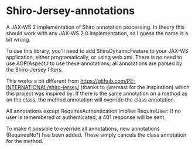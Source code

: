 Shiro-Jersey-annotations
=========================

A JAX-WS 2 implementation of Shiro annotation processing. In theory this should work with any JAX-WS 2.0 implementation, so I guess the name is a bit wrong.

To use this library, you'll need to add ShiroDynamicFeature to your JAX-WS application, either programatically, or using web.xml. There is no need to use AOP/AspectJ to use these annotations, all annotations are parsed by the Shiro-Jersey filters.

This works a bit different from https://github.com/PE-INTERNATIONAL/shiro-jersey/ (thanks to @remast for the inspiration) which this project was inspired by: If there is the same annotation on a method as on the class, the method annotation will override the class annotation.

All annotations except RequiresAuthentication implies RequireUser: If no user is remembered or authenticated, a 401 response will be sent.

To make it possible to override all annotations, new annotations (RequiresNo*) has been added. These simply cancels the class annotation for the method.
